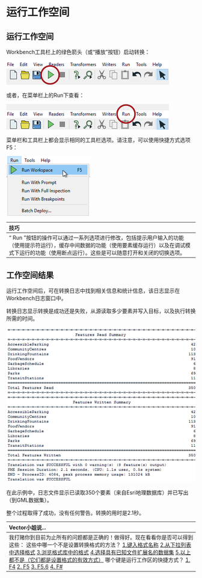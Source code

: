 # 运行工作空间

## 运行工作空间

Workbench工具栏上的绿色箭头（或“播放”按钮）启动转换：

![](../../.gitbook/assets/img1.021.runningworkspace1.png)

或者，在菜单栏上的Run下查看：

![](../../.gitbook/assets/img1.022.runningworkspace2.png)

菜单栏和工具栏上都会显示相同的工具栏选项。请注意，可以使用快捷方式选项F5：

![](../../.gitbook/assets/img1.023.runningworkspace3.png)

|  技巧 |
| :--- |
|  “ Run ”按钮的操作可以通过一系列选项进行修改，包括提示用户输入的功能（使用提示符运行），缓存中间数据的功能（使用要素缓存运行）以及在调试模式下运行的功能（使用断点运行）。这些是可以随意打开和关闭的切换选项。 |

## 工作空间结果

运行工作空间后，可在转换日志中找到相关信息和统计信息，该日志显示在Workbench日志窗口中。

转换日志显示转换是成功还是失败，从源读取多少要素并写入目标，以及执行转换所需的时间。

![](../../.gitbook/assets/img1.024.translationresults.png)

在此示例中，日志文件显示已读取350个要素（来自Esri地理数据库）并已写出（到GML数据集）。

整个过程取得了成功，没有任何警告。转换的用时是2.1秒。

|  Vector小姐说... |
| :--- |
|  我打赌你到目前为止所有的问题都是正确的！做得好。现在看看你是否可以得到这些：  这些中哪一个不是设置转换格式的方法？  [1.键入格式名称](http://52.73.3.37/fmedatastreaming/Manual/QAResponse2017.fmw?chapter=1&question=8&answer=1&DestDataset_TEXTLINE=C%3A%5CFMEOutput%5CQAResponse.html) [2.从下拉列表中选择格式](http://52.73.3.37/fmedatastreaming/Manual/QAResponse2017.fmw?chapter=1&question=8&answer=2&DestDataset_TEXTLINE=C%3A%5CFMEOutput%5CQAResponse.html) [3.浏览格式库中的格式](http://52.73.3.37/fmedatastreaming/Manual/QAResponse2017.fmw?chapter=1&question=8&answer=3&DestDataset_TEXTLINE=C%3A%5CFMEOutput%5CQAResponse.html) [4.选择具有已知文件扩展名的数据集](http://52.73.3.37/fmedatastreaming/Manual/QAResponse2017.fmw?chapter=1&question=8&answer=4&DestDataset_TEXTLINE=C%3A%5CFMEOutput%5CQAResponse.html) [5.以上都不是（它们都是设置格式的有效方式）](http://52.73.3.37/fmedatastreaming/Manual/QAResponse2017.fmw?chapter=1&question=8&answer=5&DestDataset_TEXTLINE=C%3A%5CFMEOutput%5CQAResponse.html)  哪个键是运行工作区的快捷方式？  [1. F4](http://52.73.3.37/fmedatastreaming/Manual/QAResponse2017.fmw?chapter=1&question=9&answer=1&DestDataset_TEXTLINE=C%3A%5CFMEOutput%5CQAResponse.html) [2. F5](http://52.73.3.37/fmedatastreaming/Manual/QAResponse2017.fmw?chapter=1&question=9&answer=2&DestDataset_TEXTLINE=C%3A%5CFMEOutput%5CQAResponse.html) [3. F5.6](http://52.73.3.37/fmedatastreaming/Manual/QAResponse2017.fmw?chapter=1&question=9&answer=3&DestDataset_TEXTLINE=C%3A%5CFMEOutput%5CQAResponse.html) [4. F\#](http://52.73.3.37/fmedatastreaming/Manual/QAResponse2017.fmw?chapter=1&question=9&answer=4&DestDataset_TEXTLINE=C%3A%5CFMEOutput%5CQAResponse.html) |

